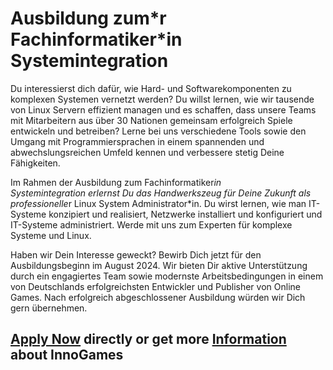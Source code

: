 <h1>Ausbildung zum*r Fachinformatiker*in Systemintegration</h1>
Du interessierst dich dafür, wie Hard- und Softwarekomponenten zu komplexen Systemen vernetzt werden? Du willst lernen, wie wir tausende von Linux Servern effizient managen und es schaffen, dass unsere Teams mit Mitarbeitern aus über 30 Nationen gemeinsam erfolgreich Spiele entwickeln und betreiben? Lerne bei uns verschiedene Tools sowie den Umgang mit Programmiersprachen in einem spannenden und abwechslungsreichen Umfeld kennen und verbessere stetig Deine Fähigkeiten.

Im Rahmen der Ausbildung zum Fachinformatiker*in Systemintegration erlernst Du das Handwerkszeug für Deine Zukunft als professionelle*r Linux System Administrator*in. Du wirst lernen, wie man IT-Systeme konzipiert und realisiert, Netzwerke installiert und konfiguriert und IT-Systeme administriert. Werde mit uns zum Experten für komplexe Systeme und Linux.

Haben wir Dein Interesse geweckt? Bewirb Dich jetzt für den Ausbildungsbeginn im August 2024. Wir bieten Dir aktive Unterstützung durch ein engagiertes Team sowie modernste Arbeitsbedingungen in einem von Deutschlands erfolgreichsten Entwickler und Publisher von Online Games. Nach erfolgreich abgeschlossener Ausbildung würden wir Dich gern übernehmen.


<h2><a href="https://jobs.eu.lever.co/innogames/e33f2827-2976-4118-80cd-07afacdaf77d/apply">Apply Now</a> directly or get more <a href="https://jobs.eu.lever.co/innogames/e33f2827-2976-4118-80cd-07afacdaf77d">Information</a> about InnoGames</h2>